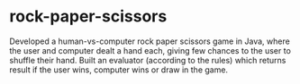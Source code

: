 # rock-paper-scissors
Developed a human-vs-computer rock paper scissors game in Java, where the user and computer dealt a hand each, giving few chances to the user to shuffle their hand. Built an evaluator (according to the rules) which returns result if the user wins, computer wins or draw in the game.
